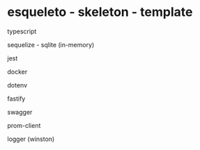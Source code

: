 # esqueleto - skeleton - template

typescript

sequelize - sqlite (in-memory)

jest

docker

dotenv

fastify

swagger

prom-client

logger (winston)
